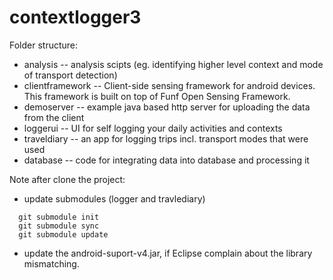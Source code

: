 contextlogger3
==============

Folder structure:
* analysis -- analysis scipts (eg. identifying higher level context and mode of transport detection)
* clientframework -- Client-side sensing framework for android devices. This framework is built on top of Funf Open Sensing Framework.
* demoserver -- example java based http server for uploading the data from the client
* loggerui -- UI for self logging your daily activities and contexts
* traveldiary -- an app for logging trips incl. transport modes that were used
* database -- code for integrating data into database and processing it


Note after clone the project:
* update submodules (logger and travlediary)

``` 
  git submodule init
  git submodule sync
  git submodule update
``` 
* update the android-suport-v4.jar, if Eclipse complain about the library mismatching.
  
